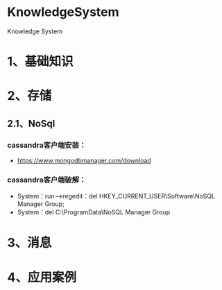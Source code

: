 # KnowledgeSystem
Knowledge System
# 1、基础知识
# 2、存储
 ## 2.1、NoSql
 ### cassandra客户端安装：
 - https://www.mongodbmanager.com/download
 ### cassandra客户端破解：
 - System：run-->regedit：del HKEY_CURRENT_USER\Software\NoSQL Manager Group;
 - System：del C:\ProgramData\NoSQL Manager Group
# 3、消息
# 4、应用案例
